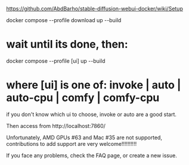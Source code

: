 
https://github.com/AbdBarho/stable-diffusion-webui-docker/wiki/Setup


docker compose --profile download up --build
# wait until its done, then:
docker compose --profile [ui] up --build
# where [ui] is one of: invoke | auto | auto-cpu | comfy | comfy-cpu
if you don't know which ui to choose, invoke or auto are a good start.

Then access from http://localhost:7860/

Unfortunately, AMD GPUs #63 and Mac #35 are not supported, contributions to add support are very welcome!!!!!!!!!!

If you face any problems, check the FAQ page, or create a new issue.

